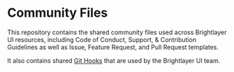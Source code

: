 # Community Files
This repository contains the shared community files used across Brightlayer UI resources, including Code of Conduct, Support, & Contribution Guidelines as well as Issue, Feature Request, and Pull Request templates.

It also contains shared [Git Hooks](https://github.com/brightlayer-ui/.github/tree/master/hooks) that are used by the Brightlayer UI team.
